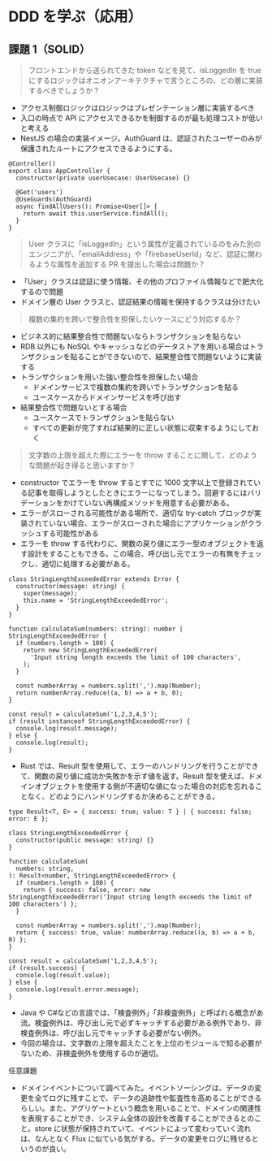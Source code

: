# DDD を学ぶ（応用）

## 課題 1（SOLID）

> フロントエンドから送られてきた token などを見て、isLoggedIn を true にするロジックはオニオンアーキテクチャで言うところの、どの層に実装するべきでしょうか？

- アクセス制御ロジックはロジックはプレゼンテーション層に実装するべき
- 入口の時点で API にアクセスできるかを制御するのが最も処理コストが低いと考える
- NestJS の場合の実装イメージ。AuthGuard は、認証されたユーザーのみが保護されたルートにアクセスできるようにする。

```
@Controller()
export class AppController {
  constructor(private userUsecase: UserUsecase) {}

  @Get('users')
  @UseGuards(AuthGuard)
  async findAllUsers(): Promise<User[]> {
    return await this.userService.findAll();
  }
}
```

> User クラスに「isLoggedIn」という属性が定義されているのをみた別のエンジニアが、「emailAddress」や「firebaseUserId」など、認証に関わるような属性を追加する PR を提出した場合は問題か？

- 「User」クラスは認証に使う情報、その他のプロファイル情報などで肥大化するので問題
- ドメイン層の User クラスと、認証結果の情報を保持するクラスは分けたい

> 複数の集約を跨いで整合性を担保したいケースにどう対応するか？

- ビジネス的に結果整合性で問題ないならトランザクションを貼らない
- RDB 以外にも NoSQL やキャッシュなどのデータストアを用いる場合はトランザクションを貼ることができないので、結果整合性で問題ないように実装する
- トランザクションを用いた強い整合性を担保したい場合
  - ドメインサービスで複数の集約を跨いでトランザクションを貼る
  - ユースケースからドメインサービスを呼び出す
- 結果整合性で問題ないとする場合
  - ユースケースでトランザクションを貼らない
  - すべての更新が完了すれば結果的に正しい状態に収束するようにしておく

> 文字数の上限を超えた際にエラーを throw することに関して、どのような問題が起き得ると思いますか？

- constructor でエラーを throw するとすでに 1000 文字以上で登録されている記事を取得しようとしたときにエラーになってしまう。回避するにはバリデーションをかけていない再構成メソッドを用意する必要がある。
- エラーがスローされる可能性がある場所で、適切な try-catch ブロックが実装されていない場合、エラーがスローされた場合にアプリケーションがクラッシュする可能性がある
- エラーを throw する代わりに、関数の戻り値にエラー型のオブジェクトを返す設計をすることもできる。この場合、呼び出し元でエラーの有無をチェックし、適切に処理する必要がある。

```
class StringLengthExceededError extends Error {
  constructor(message: string) {
    super(message);
    this.name = 'StringLengthExceededError';
  }
}

function calculateSum(numbers: string): number | StringLengthExceededError {
  if (numbers.length > 100) {
    return new StringLengthExceededError(
      'Input string length exceeds the limit of 100 characters',
    );
  }

  const numberArray = numbers.split(',').map(Number);
  return numberArray.reduce((a, b) => a + b, 0);
}

const result = calculateSum('1,2,3,4,5');
if (result instanceof StringLengthExceededError) {
  console.log(result.message);
} else {
  console.log(result);
}
```

- Rust では、Result 型を使用して、エラーのハンドリングを行うことができて、関数の戻り値に成功か失敗かを示す値を返す。Result 型を使えば、ドメインオブジェクトを使用する側が不適切な値になった場合の対応を忘れることなく、どのようにハンドリングするか決めることができる。

```
type Result<T, E> = { success: true; value: T } | { success: false; error: E };

class StringLengthExceededError {
  constructor(public message: string) {}
}

function calculateSum(
  numbers: string,
): Result<number, StringLengthExceededError> {
  if (numbers.length > 100) {
    return { success: false, error: new StringLengthExceededError('Input string length exceeds the limit of 100 characters') };
  }

  const numberArray = numbers.split(',').map(Number);
  return { success: true, value: numberArray.reduce((a, b) => a + b, 0) };
}

const result = calculateSum('1,2,3,4,5');
if (result.success) {
  console.log(result.value);
} else {
  console.log(result.error.message);
}
```

- Java や C#などの言語では、「検査例外」「非検査例外」と呼ばれる概念があ流。検査例外は、呼び出し元で必ずキャッチする必要がある例外であり、非検査例外は、呼び出し元でキャッチする必要がない例外。
- 今回の場合は、文字数の上限を超えたことを上位のモジュールで知る必要がないため、非検査例外を使用するのが適切。

任意課題

- ドメインイベントについて調べてみた。イベントソーシングは、データの変更を全てログに残すことで、データの追跡性や監査性を高めることができるらしい。また、アグリゲートという概念を用いることで、ドメインの関連性を表現することができ、システム全体の設計を改善することができるとのこと。store に状態が保持されていて、イベントによって変わっていく流れは、なんとなく Flux に似ている気がする。データの変更をログに残せるというのが良い。
